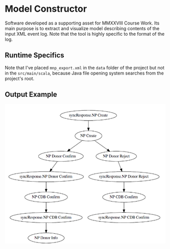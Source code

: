# Model Constructor

Software developed as a supporting asset for MMXXVIII Course Work. Its main purpose is to
extract and visualize model describing contents of the input XML event log. Note that the 
tool is highly specific to the format of the log.

## Runtime Specifics

Note that I've placed `mnp_export.xml` in the `data` folder of the project but not in the
`src/main/scala`, because Java file opening system searches from the project's root.

## Output Example

![Model Fragment](assets/model-fragment.png)
